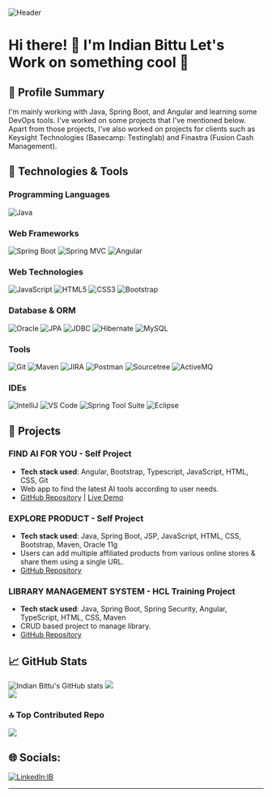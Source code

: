![Header](https://img.shields.io/badge/Welcome%20to%20My%20GitHub%20Profile!-purple)

# Hi there! 👋 I'm **Indian Bittu** Let's Work on something cool 🤟

## 🌟 Profile Summary
I'm mainly working with Java, Spring Boot, and Angular and learning some DevOps tools.
I've worked on some projects that I've mentioned below. Apart from those projects, I've also worked on projects for clients such as Keysight Technologies (Basecamp: Testinglab) and Finastra (Fusion Cash Management).

## 🔧 Technologies & Tools

### Programming Languages
![Java](https://img.shields.io/badge/-Java-333333?style=flat&logo=java)

### Web Frameworks
![Spring Boot](https://img.shields.io/badge/-Spring%20Boot-333333?style=flat&logo=spring-boot)
![Spring MVC](https://img.shields.io/badge/-Spring%20MVC-333333?style=flat&logo=spring)
![Angular](https://img.shields.io/badge/-Angular-333333?style=flat&logo=angular)

### Web Technologies
![JavaScript](https://img.shields.io/badge/-JavaScript-333333?style=flat&logo=javascript)
![HTML5](https://img.shields.io/badge/-HTML5-333333?style=flat&logo=html5)
![CSS3](https://img.shields.io/badge/-CSS3-333333?style=flat&logo=css3)
![Bootstrap](https://img.shields.io/badge/-Bootstrap-333333?style=flat&logo=bootstrap)

### Database & ORM
![Oracle](https://img.shields.io/badge/-Oracle-333333?style=flat&logo=oracle)
![JPA](https://img.shields.io/badge/-JPA-333333?style=flat&logo=hibernate)
![JDBC](https://img.shields.io/badge/-JDBC-333333?style=flat&logo=jdbc)
![Hibernate](https://img.shields.io/badge/-Hibernate-333333?style=flat&logo=hibernate)
![MySQL](https://img.shields.io/badge/-MySQL-333333?style=flat&logo=mysql)

### Tools
![Git](https://img.shields.io/badge/-Git-333333?style=flat&logo=git)
![Maven](https://img.shields.io/badge/-Maven-333333?style=flat&logo=apache-maven)
![JIRA](https://img.shields.io/badge/-JIRA-333333?style=flat&logo=jira)
![Postman](https://img.shields.io/badge/-Postman-333333?style=flat&logo=postman)
![Sourcetree](https://img.shields.io/badge/-Sourcetree-333333?style=flat&logo=sourcetree)
![ActiveMQ](https://img.shields.io/badge/-ActiveMQ-333333?style=flat&logo=activemq)

### IDEs
![IntelliJ](https://img.shields.io/badge/-IntelliJ-333333?style=flat&logo=intellij-idea)
![VS Code](https://img.shields.io/badge/-VS%20Code-333333?style=flat&logo=visual-studio-code)
![Spring Tool Suite](https://img.shields.io/badge/-Spring%20Tool%20Suite-333333?style=flat&logo=spring)
![Eclipse](https://img.shields.io/badge/-Eclipse-333333?style=flat&logo=eclipse)

## 🚀 Projects

### FIND AI FOR YOU - Self Project
- **Tech stack used**: Angular, Bootstrap, Typescript, JavaScript, HTML, CSS, Git
- Web app to find the latest AI tools according to user needs.
- [GitHub Repository](https://github.com/ib321/FindAIforYou) | [Live Demo](https://findaiforyou.web.app/)

### EXPLORE PRODUCT - Self Project
- **Tech stack used**: Java, Spring Boot, JSP, JavaScript, HTML, CSS, Bootstrap, Maven, Oracle 11g
- Users can add multiple affiliated products from various online stores & share them using a single URL.
- [GitHub Repository](https://github.com/ib321/Explore-Products)

### LIBRARY MANAGEMENT SYSTEM - HCL Training Project
- **Tech stack used**: Java, Spring Boot, Spring Security, Angular, TypeScript, HTML, CSS, Maven
- CRUD based project to manage library.
- [GitHub Repository](https://github.com/ib321/Library_Management_System)

## 📈 GitHub Stats
![Indian Bittu's GitHub stats](https://github-readme-stats.vercel.app/api?username=ib321&show_icons=true&theme=radical)
![](https://github-readme-streak-stats.herokuapp.com/?user=ib321&theme=dark&hide_border=false)<br/>
![](https://github-readme-stats.vercel.app/api/top-langs/?username=ib321&theme=dark&hide_border=false&include_all_commits=true&count_private=true&layout=compact)

### 🔝 Top Contributed Repo
![](https://github-contributor-stats.vercel.app/api?username=ib321&limit=5&theme=dark&combine_all_yearly_contributions=true)

## 🌐 Socials:
[![LinkedIn:IB](https://img.shields.io/badge/LinkedIn-%230077B5.svg?logo=linkedin&logoColor=white)](https://linkedin.com/in/indian-bittu-379ab91b1) 

---
<!--
**ib321/ib321** is a ✨ _special_ ✨ repository because its `README.md` (this file) appears on your GitHub profile.

Here are some ideas to get you started:

- 🔭 I’m currently working on ...
- 🌱 I’m currently learning ...
- 👯 I’m looking to collaborate on ...
- 🤔 I’m looking for help with ...
- 💬 Ask me about ...
- 📫 How to reach me: ...
- 😄 Pronouns: ...
- ⚡ Fun fact: ...
-->
